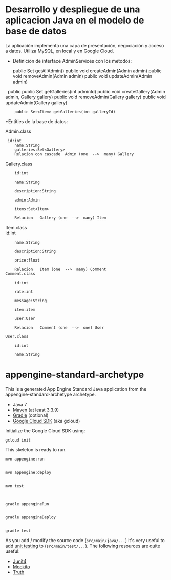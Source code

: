 Desarrollo y despliegue de una aplicacion Java en el modelo de base de datos
============================================================================

La aplicación implementa una capa de presentación, negociación y acceso a datos.
Utiliza MySQL, en local y en Google Cloud.

* Definicion de interface AdminServices con los metodos:

	public Set<Admin> getAllAdmin()
	public void createAdmin(Admin admin)
        public void removeAdmin(Admin admin)
        public void updateAdmin(Admin admin)

        public public Set<Gallery> getGalleries(int adminId)
        public void createGallery(Admin admin, Gallery gallery)
        public void removeAdmin(Gallery gallery)
	public void updateAdmin(Gallery gallery)

        public Set<Item> getGalleries(int galleryId)



*Entities de la base de datos:

	
Admin.class
           
     id:int
		name:String
		galleries:Set<Gallery>
		Relacion con cascade  Admin (one  -->  many) Gallery
	
Gallery.class

		id:int
    
		name:String
    
		description:String
    
		admin:Admin
    	
		items:Set<Item>
    
		Relacion   Gallery (one  -->  many) Item
	
Item.class    
		id:int
    
		name:String
    
		description:String
    
		price:float
    
		Relacion   Item (one  -->  many) Comment
	Comment.class
    
		id:int
    
		rate:int
    
		message:String
    
		item:item
    
		user:User
    
		Relacion   Comment (one  -->  one) User

	User.class
    
		id:int
    
		name:String




appengine-standard-archetype
============================

This is a generated App Engine Standard Java application from the appengine-standard-archetype archetype.


* Java 7
* [Maven](https://maven.apache.org/download.cgi) (at least 3.3.9)
* [Gradle](https://gradle.org/gradle-download/) (optional)
* [Google Cloud SDK](https://cloud.google.com/sdk/) (aka gcloud)

Initialize the Google Cloud SDK using:

    gcloud init

This skeleton is ready to run.



    mvn appengine:run


    mvn appengine:deploy


    mvn test



    gradle appengineRun


    gradle appengineDeploy


    gradle test


As you add / modify the source code (`src/main/java/...`) it's very useful to add [unit testing](https://cloud.google.com/appengine/docs/java/tools/localunittesting)
to (`src/main/test/...`).  The following resources are quite useful:

* [Junit4](http://junit.org/junit4/)
* [Mockito](http://mockito.org/)
* [Truth](http://google.github.io/truth/)
